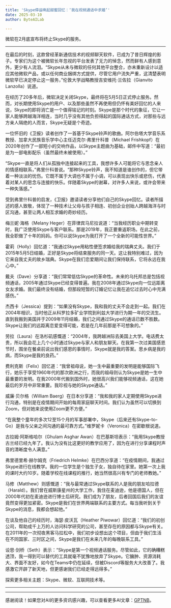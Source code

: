```yaml
---
title: 'Skype停运唤起甜蜜回忆：‘我在视频通话中求婚’'
date: 2025-03-10
author: ByteAILab

---
```


微软在2月底宣布将终止Skype的服务。

---
在最后的时刻，这款曾经革新通信技术的视频聊天软件，已成为了昔日辉煌的影子。专家们为这个被微软长年忽视的平台发表了无力的悼念，然而鲜有人感到意外，更少有人流泪。“Skype从未与微软的任何其他平台整合，亦未重新设计以适应其他微软产品，或以任何商业捆绑方式提供，尽管它用户流失严重，这清楚表明微软早已决定停止这一服务，”伦敦大学战略教授吉安维托·兰佐拉（Gianvito Lanzolla）说道。

在经历了20多年后，微软决定关闭Skype，最终将在5月5日正式停止服务。然而，对长期使用Skype的用户、以及那些虽然不再使用但仍怀有美好回忆的人来说，Skype的即将消亡是一个值得铭记的时刻。Skype是那个时代的象征，它让一家人能够跨越海洋相连，当时几乎没有其他负担得起的国际通话方式，对那些与远方亲人隔绝的人而言，Skype无疑是个奇迹。

一位怀旧的《卫报》读者创作了一首基于Skype铃声的歌曲。阿尔伯塔大学音乐系教授、加拿大民族音乐学中心主任迈克尔·弗里什科普（Michael Frishkopf）在2020年创作了一部短小的交响作品，以Skype主题曲为基础，邮件中写道：“最初是为一部电影配乐（虽然最终未被使用）。”

“Skype一直是将人们从孤独中连接起来的工具，我想许多人可能将它与思念亲人的情感相联系，”弗里什科普说。“那种Skype铃声，我不知道是谁创作的，但它带着一种淡淡的忧伤。它既不属于大调也不属于小调，可以表现出快乐或悲伤，代表着对某人的思念与连接的快乐。伴随着Skype的谢幕，对许多人来说，或许会带来一种失落感。”

受到弗里什科普的启发，《卫报》邀请读者分享他们自己的Skype回忆。读者所描述的感人致敬，体现了一种技术让父母与孩子相连、初创企业创始人跨越海洋与时区沟通，甚至让两人相互求婚的奇妙经历。

梅兰妮·海格（Melany Heger）在菲律宾马尼拉说道：“当我经历职业中期转变时，我广泛使用Skype与客户联系。那是2019年，我正要重返职场。在此之前，我全职做了十年的妈妈。你可以说Skype为我打开了一个全新的可能性世界。”

霍莉（Holly）回忆道：“我通过Skype用粘性便签求婚给我的瑞典丈夫。我们于2015年5月5日结婚，正好是Skype将结束服务的同一天。这让我特别难过，因为它来自我丈夫的故乡瑞典。Skype在我们恋爱期间让我们保持联系，它将永远在我心中。”

戴夫（Dave）分享道：“我们常常低估Skype的革命性。未来的乌托邦总是包括视频通话，2005年通过Skype已经变得普遍。我在2008年通过Skype向一位远距离女友求婚。我们最终没有结婚，但那段短暂的订婚记忆让我在追忆过去时心中充满感伤。”

杰西卡（Jessica）提到：“如果没有Skype，我和我的丈夫不会走到一起。我们在2004年相识，当时他正从科罗拉多矿业学院到利兹大学进行为期一年的交流生。直到我搬到美国并于2009年11月结婚，我们之间通过Skype的通话已数不胜数。Skype让我们的远距离恋爱变得可能，若是在几年前那是不可想象的。”

劳拉（Laura）在洛杉矶感慨道：“2004年，我跨越洲际去美国上大学。电话费太贵，所以我会花上几个小时通过Skype与家人和朋友聊天。在我第一次过美国感恩节时，围坐在餐桌前说出我们感恩的事情时，Skype就是我的答案。思乡病是我的病，而Skype是我的良药。”

费利克斯（Felix）回忆道：“我曾祖母说，她一生中最重要的发明是能够国际飞行，她乐于享受1960年代的那次欧洲之行，而我的祖母则认为Skype是她一生中最重要的发明。在我2000年代搬到国外时，她很高兴我们能够视频通话，这在她最后的岁月中非常重要。我珍视与她的Skype通话。”

威廉·贝尔格（William Baerg）在日本分享道：“我和我的家人定期使用Skype进行沟通，特别是在疫情期间开始的每周家庭聊天时间。我们认为虽然可以切换到Zoom，但对她来说使用Zoom更不方便。”

“在我整个童年的多次12至15个月的军事部署中，Skype（后来还有Skype-to-Go）是我与父亲之间沟通的最可靠方式。”维罗妮卡（Veronica）在密歇根说道。

古拉姆·阿斯格哈尔（Ghulam Asghar Awan）在巴基斯坦表示：“我用Skype教授古兰经已经九年了。我认为没有比这更好的教学应用了，因为在进行分享课程时声音的清晰度令人满意。”

弗里德里希·赫尔姆克（Friedrich Helmke）在巴西分享道：“在疫情期间，我通过Skype进行在线教学。我的一位学生是个独生子女，独自待在家里。她第一次上我的课时大约10岁。随着学校在线课程的推行，她当然很高兴有专门的老师教她。”

马修（Matthew）则感慨道：“我与最常通过Skype联系的人是我的朋友哈拉德（Harald）。我们曾在威斯康星州的大学工作，我住在麦迪逊，他是德国人，但在2000年代初在麦迪逊进行博士后研究。我们成为了朋友，后者回国后我们的友谊竟然变得更加紧密。Skype是我们在世界两端联系的主要方式。每当我听到关于Skype的消息，我都会想起他。”

在谈及他自己的经历时，海瑟·皮沃瓦（Heather Piwowar）回忆道：“我们的初创公司，帮助成千上万的人访问科学研究的公司，甚至存在的原因都与Skype有关。在2011年的一次彻夜黑客马拉松中，我们初步设想出这个项目，但由于我们生活在不同国家、三时区之间，Skype是我们在未来几年的每晚联系工具。”

设思·剑桥（Seth）表示：“Skype是第一个视频通话服务。尽管如此，它的确糟糕透顶，我一得到可以替代的工具就毫不犹豫地放弃了Skype。它臃肿、资源消耗大、界面不友好，如今在Teams中仍在延续，但被Discord等服务大大改善了。我感激它开辟了新天地，但更感谢我们已经走得远得多。”

探索更多相关主题：Skype、微软、互联网技术等。

---
---
感谢阅读！如果您对AI的更多资讯感兴趣，可以查看更多AI文章：[GPTNB](https://gptnb.com)。